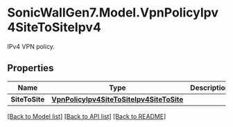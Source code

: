 # SonicWallGen7.Model.VpnPolicyIpv4SiteToSiteIpv4
IPv4 VPN policy.

## Properties

Name | Type | Description | Notes
------------ | ------------- | ------------- | -------------
**SiteToSite** | [**VpnPolicyIpv4SiteToSiteIpv4SiteToSite**](VpnPolicyIpv4SiteToSiteIpv4SiteToSite.md) |  | 

[[Back to Model list]](../README.md#documentation-for-models) [[Back to API list]](../README.md#documentation-for-api-endpoints) [[Back to README]](../README.md)

